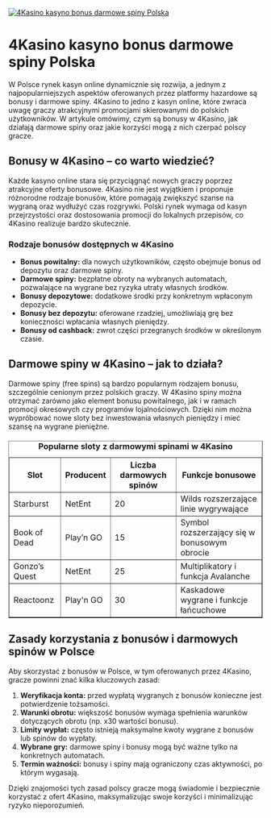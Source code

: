 [![4Kasino kasyno bonus darmowe spiny Polska](https://123-caf.pages.dev/gitsignup.png)](https://vrmoo.ru/Bt82HjjY)

<h1>4Kasino kasyno bonus darmowe spiny Polska</h1> <p>W Polsce rynek kasyn online dynamicznie się rozwija, a jednym z najpopularniejszych aspektów oferowanych przez platformy hazardowe są bonusy i darmowe spiny. 4Kasino to jedno z kasyn online, które zwraca uwagę graczy atrakcyjnymi promocjami skierowanymi do polskich użytkowników. W artykule omówimy, czym są bonusy w 4Kasino, jak działają darmowe spiny oraz jakie korzyści mogą z nich czerpać polscy gracze.</p>  <h2>Bonusy w 4Kasino – co warto wiedzieć?</h2> <p>Każde kasyno online stara się przyciągnąć nowych graczy poprzez atrakcyjne oferty bonusowe. 4Kasino nie jest wyjątkiem i proponuje różnorodne rodzaje bonusów, które pomagają zwiększyć szanse na wygraną oraz wydłużyć czas rozgrywki. Polski rynek wymaga od kasyn przejrzystości oraz dostosowania promocji do lokalnych przepisów, co 4Kasino realizuje bardzo skutecznie.</p>  <h3>Rodzaje bonusów dostępnych w 4Kasino</h3> <ul>   <li><strong>Bonus powitalny:</strong> dla nowych użytkowników, często obejmuje bonus od depozytu oraz darmowe spiny.</li>   <li><strong>Darmowe spiny:</strong> bezpłatne obroty na wybranych automatach, pozwalające na wygrane bez ryzyka utraty własnych środków.</li>   <li><strong>Bonusy depozytowe:</strong> dodatkowe środki przy konkretnym wpłaconym depozycie.</li>   <li><strong>Bonusy bez depozytu:</strong> oferowane rzadziej, umożliwiają grę bez konieczności wpłacania własnych pieniędzy.</li>   <li><strong>Bonusy od cashback:</strong> zwrot części przegranych środków w określonym czasie.</li> </ul>  <h2>Darmowe spiny w 4Kasino – jak to działa?</h2> <p>Darmowe spiny (free spins) są bardzo popularnym rodzajem bonusu, szczególnie cenionym przez polskich graczy. W 4Kasino spiny można otrzymać zarówno jako element bonusu powitalnego, jak i w ramach promocji okresowych czy programów lojalnościowych. Dzięki nim można wypróbować nowe sloty bez inwestowania własnych pieniędzy i mieć szansę na wygrane pieniężne.</p>  <table border="1" cellpadding="8" cellspacing="0" style="border-collapse: collapse; margin-top: 20px;">   <caption><strong>Popularne sloty z darmowymi spinami w 4Kasino</strong></caption>   <thead>     <tr>       <th>Slot</th>       <th>Producent</th>       <th>Liczba darmowych spinów</th>       <th>Funkcje bonusowe</th>     </tr>   </thead>   <tbody>     <tr>       <td>Starburst</td>       <td>NetEnt</td>       <td>20</td>       <td>Wilds rozszerzające linie wygrywające</td>     </tr>     <tr>       <td>Book of Dead</td>       <td>Play’n GO</td>       <td>15</td>       <td>Symbol rozszerzający się w bonusowym obrocie</td>     </tr>     <tr>       <td>Gonzo’s Quest</td>       <td>NetEnt</td>       <td>25</td>       <td>Multiplikatory i funkcja Avalanche</td>     </tr>     <tr>       <td>Reactoonz</td>       <td>Play'n GO</td>       <td>30</td>       <td>Kaskadowe wygrane i funkcje łańcuchowe</td>     </tr>   </tbody> </table>  <h2>Zasady korzystania z bonusów i darmowych spinów w Polsce</h2> <p>Aby skorzystać z bonusów w Polsce, w tym oferowanych przez 4Kasino, gracze powinni znać kilka kluczowych zasad:</p> <ol>   <li><strong>Weryfikacja konta:</strong> przed wypłatą wygranych z bonusów konieczne jest potwierdzenie tożsamości.</li>   <li><strong>Warunki obrotu:</strong> większość bonusów wymaga spełnienia warunków dotyczących obrotu (np. x30 wartości bonusu).</li>   <li><strong>Limity wypłat:</strong> często istnieją maksymalne kwoty wygrane z bonusów lub spinów do wypłaty.</li>   <li><strong>Wybrane gry:</strong> darmowe spiny i bonusy mogą być ważne tylko na konkretnych automatach.</li>   <li><strong>Termin ważności:</strong> bonusy i spiny mają ograniczony czas aktywności, po którym wygasają.</li> </ol>  <p>Dzięki znajomości tych zasad polscy gracze mogą świadomie i bezpiecznie korzystać z ofert 4Kasino, maksymalizując swoje korzyści i minimalizując ryzyko nieporozumień.</p>